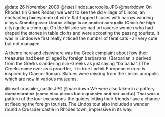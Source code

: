 @date		26 November 2009
@inset		lindos_acropolis.JPG
@markdown
On Rhodes (in Greek Rodos) we went to see the old village of Lindos, an enchanting honeycomb of white flat-topped houses with narrow winding alleys. Standing over Lindos village is an ancient acropolis (Greek for high city) quite a climb up. On the hillside we had to traverse women who had draped the stones in table cloths and were accosting the passing tourists. It was in Lindos we first really noticed the number of feral cats - all very cute but not managed.

A theme here and elsewhere was the Greek complaint about how their treasures had been pillaged by foreign barbarians. (Barbarian is derived from the Greeks slandering non-Greeks as just saying "ba ba ba".) The Greeks came over as a proud lot, it is true I admit European culture is inspired by Graeco-Roman. Statues were missing from the Lindos acropolis which are now in various museums.

@inset		crusader_castle.JPG
@markdown
We were also taken to a pottery demonstration (some nice pieces but expensive and not useful.) That was a pattern of the tour excursions, the guides letting their friends have a chance at fleecing the foreign tourists. The Lindos tour also included a wander round a Crusader castle in Rhodes town, impressive in its way.
